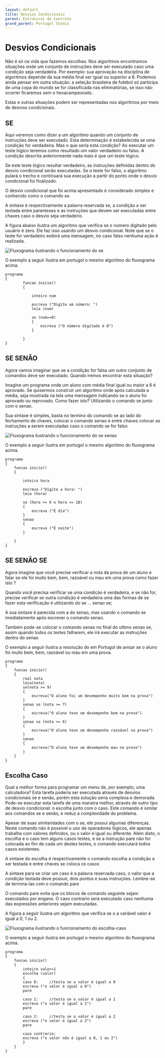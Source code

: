```yaml
---
layout: default
title: Desvios Condicionais
parent: Estruturas de Controle
grand_parent: Portugol Studio
---
```


# Desvios Condicionais

Não é só na vida que fazemos escolhas. Nos algoritmos encontramos situações onde um conjunto de instruções deve ser executado caso uma condição seja verdadeira. Por exemplo: sua aprovação na disciplina de algoritmos depende da sua média final ser igual ou superior a 6. Podemos ainda pensar em outra situação: a seleção brasileira de futebol só participa de uma copa do mundo se for classificada nas eliminatórias, se isso não ocorrer ficaremos sem o hexacampeonato.

Estas e outras situações podem ser representadas nos algoritmos por meio de desvios condicionais.

## SE

Aqui veremos como dizer a um algoritmo quando um conjunto de instruções deve ser executado. Esta determinação é estabelecida se uma condição for verdadeira. Mas o que seria esta condição? Ao executar um teste lógico teremos como resultado um valor verdadeiro ou falso. A condição descrita anteriormente nada mais é que um teste lógico.

Se este teste lógico resultar verdadeiro, as instruções definidas dentro do desvio condicional serão executadas. Se o teste for falso, o algoritmo pulará o trecho e continuará sua execução a partir do ponto onde o desvio condicional foi finalizado.

O desvio condicional que foi acima apresentado é considerado simples e conhecido como o comando se. 

A sintaxe é respectivamente a palavra reservada se, a condição a ser testada entre parenteses e as instruções que devem ser executadas entre chaves caso o desvio seja verdadeiro.

A figura abaixo ilustra um algoritmo que verifica se o número digitado pelo usuário é zero. Ele faz isso usando um desvio condicional. Note que se o teste for verdadeiro exibirá uma mensagem, no caso falso nenhuma ação é realizada.

![Fluxograma ilustrando o funcionamento do se](../../../recursos/imagens/Portugol/Se.png)

O exemplo a seguir ilustra em portugol o mesmo algoritmo do fluxograma acima.

```
programa
{
        funcao inicio()
        {
					  
			inteiro num

			escreva ("Digite um número: ")
			leia (num)

			se (num==0)
			{
				escreva ("O número digitado é 0")
			}
  
		}
}

```


## SE SENÃO

Agora vamos imaginar que se a condição for falsa um outro conjunto de comandos deve ser executado. Quando iremos encontrar esta situação? 

Imagine um programa onde um aluno com média final igual ou maior a 6 é aprovado. Se quisermos construir um algoritmo onde após calculada a média, seja mostrada na tela uma mensagem indicando se o aluno foi aprovado ou reprovado. Como fazer isto? Utilizando o comando se junto com o senao.

Sua sintaxe é simples, basta no termino do comando se ao lado do fechamento de chaves, colocar o comando senao e entre chaves colocar as instruções a serem executadas caso o comando se for falso

![Fluxograma ilustrando o funcionamento do se senao](../../../../recursos/imagens/Portugol/se_senao.png)

O exemplo a seguir ilustra em portugol o mesmo algoritmo do fluxograma acima.

```
programa
{
	funcao inicio()
	{
					  
		inteiro hora

		escreva ("Digite a hora: ")
		leia (hora)
		
		se (hora >= 6 e hora <= 18)
		{
			escreva ("É dia")
		}
		senao
		{
			escreva ("É noite")
		}
		
	}
}

```

## SE SENÃO SE

Agora imagine que você precise verificar a nota da prova de um aluno e falar se ele foi muito bem, bem, razoável ou mau em uma prova como fazer isto ?

Quando você precisa verificar se uma condição é verdadeira, e se não for, precise verificar se outra condição é verdadeira uma das formas de se fazer esta verificação é utilizando do se ... senao se;

A sua sintaxe é parecida com a do senao, mas usando o comando se imediatamente após escrever o comando senao.

Também pode-se colocar o comando senao no final do ultimo senao se, assim quando todos os testes falharem, ele irá executar as instruções dentro do senao

O exemplo a seguir ilustra a resolução do em Portugol de avisar se o aluno foi muito bem, bem, razoável ou mau em uma prova.

```
programa  
{  
    funcao inicio()  
    { 
    	real nota
    	leia(nota)
    	se(nota >= 9)
    	{
    		escreva("O aluno foi um desempenho muito bom na prova")
		}
   		senao se (nota >= 7)
   		{
   			escreva("O aluno teve um desempenho bom na prova")
   		}
   		senao se (nota >= 6)
   		{
   			escreva("O aluno teve um desempenho razoável na prova")
   		}
   		senao
   		{
   			escreva("O aluno teve um desempenho mau na prova")
   		}
  	}  
}  

```

## Escolha Caso

Qual a melhor forma para programar um menu de, por exemplo, uma calculadora? Esta tarefa poderia ser executada através de desvios condicionais se e senão, porém esta solução seria complexa e demorada. Pode-se executar esta tarefa de uma maneira melhor, através de outro tipo de desvio condicional: o escolha junto com o caso. Este comando é similar aos comandos se e senão, e reduz a complexidade do problema.

Apesar de suas similaridades com o se, ele possui algumas diferenças. Neste comando não é possível o uso de operadores lógicos, ele apenas trabalha com valores definidos, ou o valor é igual ou diferente. Além disto, o escolha e o caso tem alguns casos testes, e se a instrução pare não for colocada ao fim de cada um destes testes, o comando executará todos casos existentes.

A sintaxe do escolha é respectivamente o comando escolha a condição a ser testada e entre chaves se coloca os casos

A sintaxe para se criar um caso é a palavra reservada caso, o valor que a condição testada deve possuir, dois pontos e suas instruções. Lembre-se de termina-las com o comando pare 

O comando pare evita que os blocos de comando seguinte sejam executados por engano. O caso contrario será executado caso nenhuma das expressões anteriores sejam executadas.

A figura a seguir ilustra um algoritmo que verifica se o a variável valor é igual a 0, 1 ou 2.

![Fluxograma ilustrando o funcionamento do escolha-caso](../../../../recursos/imagens/Portugol/escolha_caso.png)

O exemplo a seguir ilustra em portugol o mesmo algoritmo do fluxograma acima.

```
programa
{
	funcao inicio()
	{			  
		inteiro valor=1
		escolha (valor)
		{
		caso 0:		//testa se o valor é igual a 0
		escreva ("o valor é igual a 0")
		pare

		caso 1:		//testa se o valor é igual a 1
		escreva ("o valor é igual a 1")
		pare

		caso 2:		//testa se o valor é igual a 2
		escreva ("o valor é igual a 2")
		pare

		caso contrario:
		escreva ("o valor não é igual a 0, 1 ou 2")
		}
	}
}

```

